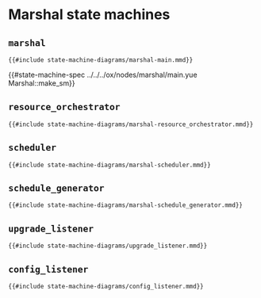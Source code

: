 # Marshal state machines

## `marshal`

```mermaid
{{#include state-machine-diagrams/marshal-main.mmd}}
```

{{#state-machine-spec ../../../ox/nodes/marshal/main.yue Marshal::make_sm}}

## `resource_orchestrator`

```mermaid
{{#include state-machine-diagrams/marshal-resource_orchestrator.mmd}}
```

## `scheduler`

```mermaid
{{#include state-machine-diagrams/marshal-scheduler.mmd}}
```

## `schedule_generator`

```mermaid
{{#include state-machine-diagrams/marshal-schedule_generator.mmd}}
```

## `upgrade_listener`

```mermaid
{{#include state-machine-diagrams/upgrade_listener.mmd}}
```

## `config_listener`

```mermaid
{{#include state-machine-diagrams/config_listener.mmd}}
```
